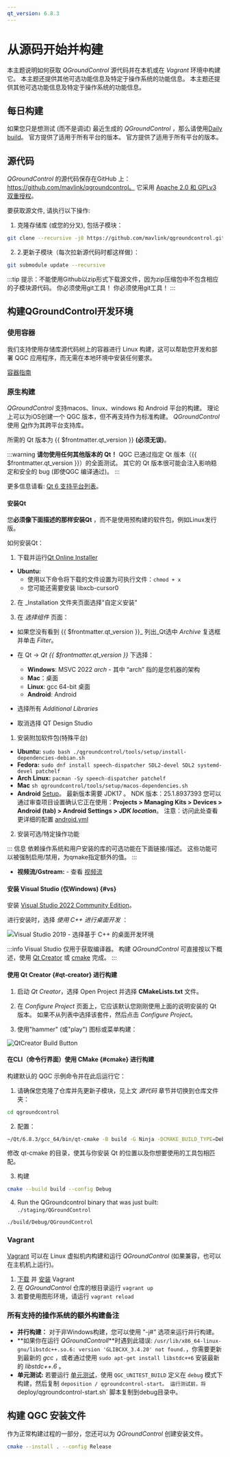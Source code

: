 ```yaml
---
qt_version: 6.8.3
---
```


# 从源码开始并构建

本主题说明如何获取 _QGroundControl_ 源代码并在本机或在 _Vagrant_ 环境中构建它。 本主题还提供其他可选功能信息及特定于操作系统的功能信息。
本主题还提供其他可选功能信息及特定于操作系统的功能信息。

## 每日构建

如果您只是想测试 (而不是调试) 最近生成的 _QGroundControl_ ，那么请使用[Daily build](../../qgc-user-guide/releases/daily_builds.md)。 官方提供了适用于所有平台的版本。
官方提供了适用于所有平台的版本。

## 源代码

_QGroundControl_ 的源代码保存在GitHub 上：https://github.com/mavlink/qgroundcontrol。
它采用 [Apache 2.0 和 GPLv3 双重授权](https://github.com/mavlink/qgroundcontrol/blob/master/.github/COPYING.md)。

要获取源文件, 请执行以下操作:

1. 克隆存储库 (或您的分叉), 包括子模块：

  ```sh
  git clone --recursive -j8 https://github.com/mavlink/qgroundcontrol.git
  ```

2. 2.更新子模块（每次拉新源代码时都这样做）：

  ```sh
  git submodule update --recursive
  ```

:::tip
提示：不能使用Github以zip形式下载源文件，因为zip压缩包中不包含相应的子模块源代码。 你必须使用git工具！
你必须使用git工具！
:::

## 构建QGroundControl开发环境

### 使用容器

我们支持使用存储库源代码树上的容器进行 Linux 构建，这可以帮助您开发和部署 QGC 应用程序，而无需在本地环境中安装任何要求。

[容器指南](../getting_started/container.md)

### 原生构建

_QGroundControl_ 支持macos、linux、windows 和 Android 平台的构建。 理论上可以为iOS创建一个 QGC 版本，但不再支持作为标准构建。
_QGroundControl_ 使用 [Qt](http://www.qt.io)作为其跨平台支持库。

所需的 Qt 版本为 {{ $frontmatter.qt_version }} **(必须无误)**。

:::warning
**请勿使用任何其他版本的 Qt！**
QGC 已通过指定 Qt 版本（{{ $frontmatter.qt_version }}）的全面测试。
其它的 Qt 版本很可能会注入影响稳定和安全的 bug (即使QGC 编译通过)。
:::

更多信息请看: [Qt 6 支持平台列表](https://doc.qt.io/qt-6/supported-platforms.html)。

#### 安装Qt

您**必须像下面描述的那样安装Qt** ，而不是使用预构建的软件包，例如Linux发行版。

如何安装Qt：

1. 下载并运行[Qt Online Installer](https://www.qt.io/download-qt-installer-oss)
  - **Ubuntu:**
    - 使用以下命令将下载的文件设置为可执行文件：`chmod + x`
    - 您可能还需要安装 libxcb-cursor0

2. 在 _Installation 文件夹页面选择"自定义安装"

3. 在 _选择组件_ 页面：

  - 如果您没有看到 {{ $frontmatter.qt_version }}_ 列出_Qt选中 _Archive_ 复选框并单击 _Filter_。

- 在 Qt -> _Qt {{ $frontmatter.qt_version }}_ 下选择：
  - **Windows**: MSVC 2022 _arch_ - 其中 “arch” 指的是您机器的架构
  - **Mac**：桌面
  - **Linux**: gcc 64-bit 桌面
  - **Android**: Android
- 选择所有 _Additional Libraries_
- 取消选择 QT Design Studio

1. 安装附加软件包(特殊平台)

  - **Ubuntu:** `sudo bash ./qgroundcontrol/tools/setup/install-dependencies-debian.sh`
  - **Fedora:** `sudo dnf install speech-dispatcher SDL2-devel SDL2 systemd-devel patchelf`
  - **Arch Linux:** `pacman -Sy speech-dispatcher patchelf`
  - **Mac** `sh qgroundcontrol/tools/setup/macos-dependencies.sh`
  - **Android** [Setup](https://doc.qt.io/qt-6/android-getting-started.html)。 最新版本需要 JDK17 。 NDK 版本：25.1.8937393
    您可以通过审查项目设置确认它正在使用：**Projects > Managing Kits >  Devices > Android (tab) > Android Settings > _JDK location_**。
    注意：访问此处查看更详细的配置 [android.yml](.github/workflows/android.yml)

2. 安装可选/特定操作功能

  ::: 信息
  依赖操作系统和用户安装的库的可选功能在下面链接/描述。
  这些功能可以被强制启用/禁用，为qmake指定额外的值。
  :::

  - **视频流/Gstream:** - 查看 [视频流](https://github.com/mavlink/qgroundcontrol/blob/master/src/VideoManager/VideoReceiver/GStreamer/README.md)

#### 安装 Visual Studio (仅Windows) {#vs}

安装 [Visual Studio 2022 Community Edition](https://visualstudio.microsoft.com/downloads/)。

进行安装时，选择 _使用 C++ 进行桌面开发_ ：

![Visual Studio 2019 - 选择基于 C++ 的桌面开发环境](../../../assets/dev_getting_started/visual_studio_select_features.png)

:::info
Visual Studio 仅用于获取编译器。 构建 _QGroundControl_ 可直接按以下概述，使用 [Qt Creator](#qt-creator) 或 [cmake](#cmake) 完成。
:::

#### 使用 Qt Creator {#qt-creator} 进行构建

1. 启动 _Qt Creator_，选择 Open Project 并选择 **CMakeLists.txt** 文件。

2. 在 _Configure Project_ 页面上，它应该默认您刚刚使用上面的说明安装的 Qt 版本。 如果不从列表中选择该套件，然后点击 _Configure Project_。

3. 使用"hammer" (或"play") 图标或菜单构建：

  ![QtCreator Build Button](../../../assets/dev_getting_started/qt_creator_build_qgc.png)

#### 在CLI（命令行界面）使用 CMake {#cmake} 进行构建

构建默认的 QGC 示例命令并在此后运行它：

1. 请确保您克隆了仓库并先更新子模块，见上文 _源代码_ 章节并切换到仓库文件夹：

  ```sh
  cd qgroundcontrol
  ```

2. 配置：

  ```sh
  ~/Qt/6.8.3/gcc_64/bin/qt-cmake -B build -G Ninja -DCMAKE_BUILD_TYPE=Debug
  ```

  修改 qt-cmake 的目录，使其与你安装 Qt 的位置以及你想要使用的工具包相匹配。

3. 构建

  ```sh
  cmake --build build --config Debug
  ```

4. Run the QGroundcontrol binary that was just built: `./staging/QGroundControl`

  ```sh
  ./build/Debug/QGroundControl
  ```

### Vagrant

[Vagrant](https://www.vagrantup.com/) 可以在 Linux 虚拟机内构建和运行 _QGroundControl_ (如果兼容，也可以在主机机上运行)。

1. [下载](https://www.vagrantup.com/downloads.html) 并 [安装](https://www.vagrantup.com/docs/getting-started/) Vagrant
2. 在 _QGroundControl_ 仓库的根目录运行 `vagrant up`
3. 若要使用图形环境，请运行 `vagrant reload`

### 所有支持的操作系统的额外构建备注

- **并行构建：** 对于非Windows构建，您可以使用 "-j#" 选项来运行并行构建。
- **如果你在运行 _QGroundControll_**时遇到此错误: `/usr/lib/x86_64-linux-gnu/libstdc++.so.6: version 'GLIBCXX_3.4.20' not found.`，你需要更新到最新的 _gcc_ ，或者通过使用 `sudo apt-get install libstdc++6` 安装最新的 _libstdc++.6_ 。
- **单元测试:** 若要运行 [单元测试](../contribute/unit_tests.md)，使用 `QGC_UNITEST_BUILD` 定义在 `debug` 模式下构建，然后复制 `deposition / qgroundcontrol-start。 运行测试前，将 `deploy/qgroundcontrol-start.sh\` 脚本复制到debug目录中。

## 构建 QGC 安装文件

作为正常构建过程的一部分，您还可以为 _QGroundControl_ 创建安装文件。

```sh
cmake --install . --config Release
```
